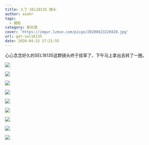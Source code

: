 ```yaml
---
title: 入了 SEL18135 镜头
author: aiokr
tags:
  - 摄影
category: 新玩意
cover: 'https://imgur.lzmun.com/picgo/20200423220428.jpg'
url: get-sel18135
date: 2020-04-22 17:21:55
---
```


心心念念好久的SEL18135这颗镜头终于拔草了，下午马上拿出去转了一圈。

![](https://imgur.lzmun.com/picgo/20200423220421.jpg)

![](https://imgur.lzmun.com/picgo/20200423220426.jpg)

![](https://imgur.lzmun.com/picgo/20200423220427.jpg)

![](https://imgur.lzmun.com/picgo/20200423220425.jpg)

![](https://imgur.lzmun.com/picgo/20200423220422.jpg)

![](https://imgur.lzmun.com/picgo/20200423220424.jpg)

![](https://imgur.lzmun.com/picgo/20200423220423.jpg)

![](https://imgur.lzmun.com/picgo/20200423220428.jpg)

![](https://imgur.lzmun.com/picgo/20200423220412.jpg)